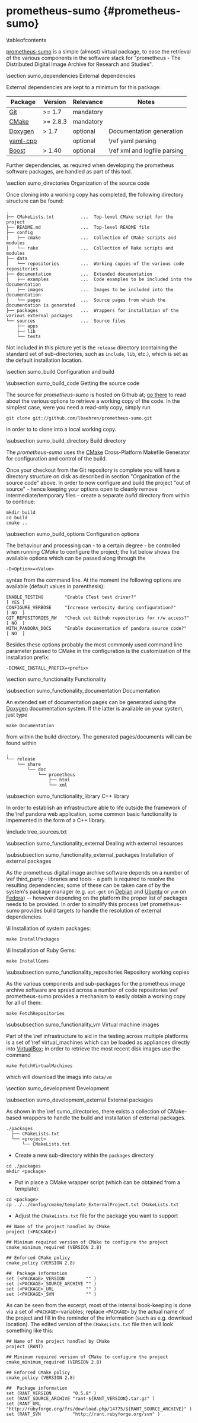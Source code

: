 prometheus-sumo    {#prometheus-sumo}
===============

\tableofcontents

[prometheus-sumo](https://github.com/lbaehren/prometheus-sumo) is a simple
(almost) virtual package, to ease the retrieval of the various components in
the software stack for "prometheus - The Distributed Digital Image Archive for
Research and Studies".


\section sumo_dependencies External dependencies

External dependencies are kept to a minimum for this package:

| Package                           | Version   | Relevance | Notes     |
|-----------------------------------|-----------|-----------|-----------|
| [Git](http://git-scm.com)         | >= 1.7    | mandatory |           |
| [CMake](http://www.cmake.org)     | >= 2.8.3  | mandatory |           |
| [Doxygen](http://www.doxygen.org) | >  1.7    | optional  | Documentation generation  |
| [yaml-cpp](http://code.google.com/p/yaml-cpp) |    | optional | \ref yaml parsing |
| [Boost](http://www.boost.org)     | >  1.40   | optional  | \ref xml  and logfile parsing |

Further dependencies, as required when developing the prometheus software
packages, are handled as part of this tool.


\section sumo_directories Organization of the source code

Once cloning into a working copy has completed, the following directory structure
can be found:

    .
    ├── CMakeLists.txt          ...  Top-level CMake script for the project
    ├── README.md               ...  Top-level README file
    ├── config
    |   ├── cmake               ...  Collection of CMake scripts and modules
    │   └── rake                ...  Collection of Rake scripts and modules
    ├── data
    │   └── repositories        ...  Working copies of the various code repositories
    ├── documentation           ...  Extended documentation
    |   ├── examples            ...  Code examples to be included into the documentation
    |   ├── images              ...  Images to be included into the documentation
    │   └── pages               ...  Source pages from which the documentation is generated
    ├── packages                ...  Wrappers for installation of the various external packages
    └── sources                 ...  Source files
        ├── apps
        ├── lib
        └── tests

Not included in this picture yet is the `release` directory (containing the standard set of
sub-directories, such as `include`, `lib`, etc.), which is set as the default installation
location.


\section sumo_build Configuration and build

\subsection sumo_build_code Getting the source code

The source for _prometheus-sumo_ is hosted on Github at;
[go there](https://github.com/lbaehren/prometheus-sumo) to read about the various
options to retrieve a working copy of the code. In the simplest case, were you
need a read-only copy, simply run

    git clone git://github.com/lbaehren/prometheus-sumo.git

in order to to clone into a local working copy.

\subsection sumo_build_directory Build directory

The _prometheus-sumo_ uses the [CMake](http://www.cmake.org) Cross-Platform
Makefile Generator for configuration and control of the build.

Once your checkout from the Git repository is complete you will have a directory
structure on disk as described in section "Organization of the source code"
above. In order to now configure and build the project "out of source" - hence
keeping your options open to cleanly remove intermediate/temporary files - create
a separate *build* directory from within to continue:

    mkdir build
    cd build
    cmake ..

\subsection sumo_build_options Configuration options

The behaviour and processing can - to a certain degree - be controlled when
running _CMake_ to configure the project; the list below
shows the available options which can be passed along through the

    -D<Option>=<Value>

syntax from the command line. At the moment the following options are available
(default values in parenthesis):

    ENABLE_TESTING        "Enable CTest test driver?"                     [ YES ]
    CONFIGURE_VERBOSE     "Increase verbosity during configuration?"      [ NO  ]
    GIT_REPOSITORIES_RW   "Check out Github repositories for r/w access?" [ NO  ]
    WITH_PANDORA_DOCS     "Enable documentation of pandora source code?"  [ NO  ]

Besides these options probably the most commonly used command line parameter
passed to CMake in the configuration is the customization of the installation
prefix:

    -DCMAKE_INSTALL_PREFIX=<prefix>


\section sumo_functionality Functionality

\subsection sumo_functionality_documentation Documentation

An extended set of documentation pages can be generated using the [Doxygen](http://www.doxygen.org)
documentation system. If the latter is available on your system, just type

    make Documentation

from within the build directory. The generated pages/documents will can be found within

    .
    └── release
        └── share
            └── doc
                └── prometheus
                    ├── html
                    └── xml

\subsection sumo_functionality_library C++ library

In order to establish an infrastructure able to life outside the framework of the
\ref pandora web application, some common basic functionality is impemented in
the form of a C++ library.

\include tree_sources.txt

\subsection sumo_functionality_external Dealing with external resources

\subsubsection sumo_functionality_external_packages Installation of external packages

As the prometheus digital image archive software depends on a number of
\ref third_party - libraries and tools - a path is required to resolve
the resulting dependencies; some of these can be taken care of by the system's
package manager (e.g. `apt-get` on [Debian](http://www.debian.org) and
[Ubuntu](http://www.ubuntu.com) or `yum` on [Fedora](http://www.fedoraproject.org))
-- however depending on the platform the proper list of packages needs to be
provided. In order to simplify this process \ref prometheus-sumo provides build
targets to handle the resolution of external dependencies.

\li Installation of system packages:
~~~~
make InstallPackages
~~~~

\li Installation of Ruby Gems:
~~~~
make InstallGems
~~~~

\subsubsection sumo_functionality_repositories Repository working copies

As the various components and sub-packages for the prometheus image archive software
are spread across a number of code repositories \ref prometheus-sumo provides a
mechanism to easily obtain a working copy for all of them:

    make FetchRepositories

\subsubsection sumo_functionality_vm Virtual machine images

Part of the \ref infrastructure to aid in the testing across multiple platforms
is a set of \ref virtual_machines which can be loaded as appliances directly into
[VirtualBox](https://www.virtualbox.org); in order to retrieve the most recent
disk images use the command

    make FetchVirtualMachines

which will download the imags into ``data/vm``


\section sumo_development Development

\subsection sumo_development_external External packages

As shown in the \ref sumo_directories, there exists a collection of CMake-based
wrappers to handle the build and installation of external packages.

~~~~
./packages
  ├── CMakeLists.txt
  └── <project>
      └── CMakeLists.txt
~~~~

* Create a new sub-directory within the `packages` directory
~~~~
cd ./packages
mkdir <package>
~~~~
* Put in place a CMake wrapper script (which can be obtained from a template):
~~~~
cd <package>
cp ../../config/cmake/template_ExternalProject.txt CMakeLists.txt
~~~~
* Adjust the `CMakeLists.txt` file for the package you want to support
~~~~
## Name of the project handled by CMake
project (<PACKAGE>)

## Minimum required version of CMake to configure the project
cmake_minimum_required (VERSION 2.8)

## Enforced CMake policy
cmake_policy (VERSION 2.8)

##  Package information
set (<PACKAGE>_VERSION        "" )
set (<PACKAGE>_SOURCE_ARCHIVE "" )
set (<PACKAGE>_URL            "" )
set (<PACKAGE>_SVN            "" )
~~~~
As can be seen from the excerpt, most of the internal book-keeping is done via
a set of `<PACKAGE>`-variables; replace `<PACKAGE>` by the actual name of the
project and fill in the reminder of the information (such as e.g. download
location). The edited version of the `CMakeLists.txt` file then will look 
something like this:
~~~~
## Name of the project handled by CMake
project (RANT)

## Minimum required version of CMake to configure the project
cmake_minimum_required (VERSION 2.8)

## Enforced CMake policy
cmake_policy (VERSION 2.8)

##  Package information
set (RANT_VERSION        "0.5.8" )
set (RANT_SOURCE_ARCHIVE "rant-${RANT_VERSION}.tar.gz" )
set (RANT_URL            "http://rubyforge.org/frs/download.php/14775/${RANT_SOURCE_ARCHIVE}" )
set (RANT_SVN            "http://rant.rubyforge.org/svn" )
~~~~
